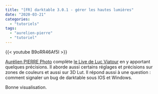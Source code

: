 ```yaml
---
title: "[FR] darktable 3.0.1 - gérer les hautes lumières"
date: "2020-03-21"
categories: 
  - "tutoriels"
tags: 
  - "aurelien-pierre"
  - "tutoriel"
---
```


{{< youtube B9oRR46Af5I >}}

[Aurélien PIERRE Photo](https://www.youtube.com/channel/UCmsSn3fujI81EKEr4NLxrcg) complète [le Live de Luc Viatour](https://www.youtube.com/channel/UCmsSn3fujI81EKEr4NLxrcg) en y apportant quelques précisions. Il aborde aussi certains réglages et précisions sur zones de couleurs et aussi sur 3D Lut. Il répond aussi à une question : comment signaler un bug de darktable sous IOS et Windows.

Bonne visualisation.
